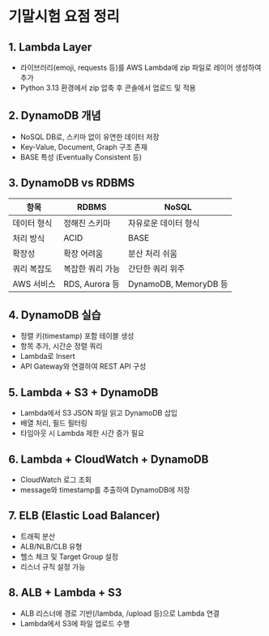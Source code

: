 # 기말시험 요점 정리

## 1. Lambda Layer
- 라이브러리(emoji, requests 등)를 AWS Lambda에 zip 파일로 레이어 생성하여 추가
- Python 3.13 환경에서 zip 압축 후 콘솔에서 업로드 및 적용

## 2. DynamoDB 개념
- NoSQL DB로, 스키마 없이 유연한 데이터 저장
- Key-Value, Document, Graph 구조 존재
- BASE 특성 (Eventually Consistent 등)

## 3. DynamoDB vs RDBMS
| 항목 | RDBMS | NoSQL |
|------|-------|--------|
| 데이터 형식 | 정해진 스키마 | 자유로운 데이터 형식 |
| 처리 방식 | ACID | BASE |
| 확장성 | 확장 어려움 | 분산 처리 쉬움 |
| 쿼리 복잡도 | 복잡한 쿼리 가능 | 간단한 쿼리 위주 |
| AWS 서비스 | RDS, Aurora 등 | DynamoDB, MemoryDB 등 |

## 4. DynamoDB 실습
- 정렬 키(timestamp) 포함 테이블 생성
- 항목 추가, 시간순 정렬 쿼리
- Lambda로 Insert
- API Gateway와 연결하여 REST API 구성

## 5. Lambda + S3 + DynamoDB
- Lambda에서 S3 JSON 파일 읽고 DynamoDB 삽입
- 배열 처리, 필드 필터링
- 타임아웃 시 Lambda 제한 시간 증가 필요

## 6. Lambda + CloudWatch + DynamoDB
- CloudWatch 로그 조회
- message와 timestamp를 추출하여 DynamoDB에 저장

## 7. ELB (Elastic Load Balancer)
- 트래픽 분산
- ALB/NLB/CLB 유형
- 헬스 체크 및 Target Group 설정
- 리스너 규칙 설정 가능

## 8. ALB + Lambda + S3
- ALB 리스너에 경로 기반(/lambda, /upload 등)으로 Lambda 연결
- Lambda에서 S3에 파일 업로드 수행
